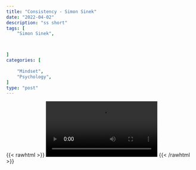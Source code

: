 ```yaml
---
title: "Consistency - Simon Sinek"
date: "2022-04-02"
description: "ss short"
tags: [
    "Simon Sinek",



]
categories: [
    
    "Mindset",
    "Psychology",
]
type: "post"
---
```

{{< rawhtml >}}
    <video width="auto" height="auto" controls>
        <source src="https://clips.dev00ps.com/Simon%20Sinek/CONSISTENCY%20-%20Motivational%20Speech.mp4" type="video/mp4"> 
    </video>
{{< /rawhtml >}}